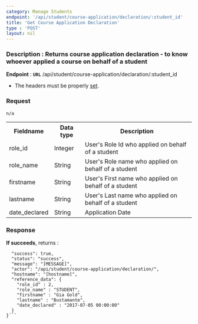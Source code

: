 ```yaml
---
category: Manage Students
endpoint: '/api/student/course-application/declaration/:student_id'
title: 'Get Course Application Declaration'
type : 'POST'
layout: nil
---
```

### **Description** : Returns course application declaration - to know whoever applied a course on behalf of a student

**Endpoint** : **`URL`** /api/student/course-application/declaration/:student_id
* The headers must be properly [set](#/Info-setting-headers).
### Request
```n/a```


<table>
	<tr>
		<th class="table-fieldname"> Fieldname </th>
		<th class="table-data-type"> Data type </th>
		<th class="table-description"> Description </th>
	</tr>
	<tr>
		<td class="table-fieldname"> role_id </td>
		<td class="table-data-type"> Integer </td>
		<td class="table-description"> User's Role Id who applied on behalf of a student </td>
	</tr>
	<tr>
		<td class="table-fieldname"> role_name </td>
		<td class="table-data-type"> String </td>
		<td class="table-description"> User's Role name who applied on behalf of a student  </td>
	</tr>
	<tr>
		<td class="table-fieldname"> firstname </td>
		<td class="table-data-type"> String </td>
		<td class="table-description"> User's First name who applied on behalf of a student  </td>
	</tr>
	<tr>
		<td class="table-fieldname"> lastname </td>
		<td class="table-data-type"> String </td>
		<td class="table-description">  User's Last name who applied on behalf of a student   </td>
	</tr>
	<tr>
		<td class="table-fieldname"> date_declared </td>
		<td class="table-data-type"> String </td>
		<td class="table-description"> Application Date </td>
	</tr>

</table>

### Response

**If succeeds**, returns : 

```{
  "success": true,
  "status": "success",
  "message": "[MESSAGE]",
  "actor": "/api/student/course-application/declaration/",
  "hostname": "[hostname]",
  "reference_data": {
    "role_id" : 2,
    "role_name" : "STUDENT",
    "firstname" : "Gia Gold",
    "lastname" : "Bustamante",
    "date_declared" : "2017-07-05 00:00:00"
  }
}```



